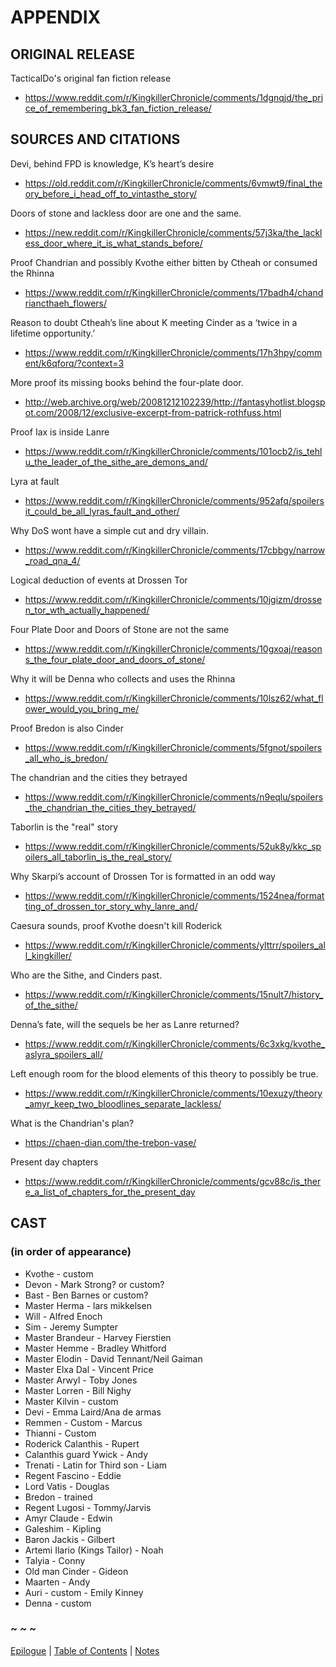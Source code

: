 # APPENDIX

## ORIGINAL RELEASE

TacticalDo's original fan fiction release  

* https://www.reddit.com/r/KingkillerChronicle/comments/1dgnqjd/the_price_of_remembering_bk3_fan_fiction_release/

## SOURCES AND CITATIONS

Devi, behind FPD is knowledge, K’s heart’s desire  

  * https://old.reddit.com/r/KingkillerChronicle/comments/6vmwt9/final_theory_before_i_head_off_to_vintasthe_story/

Doors of stone and lackless door are one and the same.  

  * https://new.reddit.com/r/KingkillerChronicle/comments/57j3ka/the_lackless_door_where_it_is_what_stands_before/

Proof Chandrian and possibly Kvothe either bitten by Ctheah or consumed the Rhinna  

  * https://www.reddit.com/r/KingkillerChronicle/comments/17badh4/chandriancthaeh_flowers/

Reason to doubt Ctheah’s line about K meeting Cinder as a ‘twice in a lifetime opportunity.’  

  * https://www.reddit.com/r/KingkillerChronicle/comments/17h3hpy/comment/k6qforq/?context=3

More proof its missing books behind the four-plate door.  

  * http://web.archive.org/web/20081212102239/http://fantasyhotlist.blogspot.com/2008/12/exclusive-excerpt-from-patrick-rothfuss.html

Proof Iax is inside Lanre  

  * https://www.reddit.com/r/KingkillerChronicle/comments/101ocb2/is_tehlu_the_leader_of_the_sithe_are_demons_and/

Lyra at fault  

  * https://www.reddit.com/r/KingkillerChronicle/comments/952afq/spoilersit_could_be_all_lyras_fault_and_other/

Why DoS wont have a simple cut and dry villain.  

  * https://www.reddit.com/r/KingkillerChronicle/comments/17cbbgy/narrow_road_qna_4/

Logical deduction of events at Drossen Tor  

  * https://www.reddit.com/r/KingkillerChronicle/comments/10jgizm/drossen_tor_wth_actually_happened/

Four Plate Door and Doors of Stone are not the same  

  * https://www.reddit.com/r/KingkillerChronicle/comments/10gxoaj/reasons_the_four_plate_door_and_doors_of_stone/

Why it will be Denna who collects and uses the Rhinna  

  * https://www.reddit.com/r/KingkillerChronicle/comments/10lsz62/what_flower_would_you_bring_me/

Proof Bredon is also Cinder  

  * https://www.reddit.com/r/KingkillerChronicle/comments/5fgnot/spoilers_all_who_is_bredon/

The chandrian and the cities they betrayed  

  * https://www.reddit.com/r/KingkillerChronicle/comments/n9eqlu/spoilers_the_chandrian_the_cities_they_betrayed/

Taborlin is the "real" story  

  * https://www.reddit.com/r/KingkillerChronicle/comments/52uk8y/kkc_spoilers_all_taborlin_is_the_real_story/

Why Skarpi’s account of Drossen Tor is formatted in an odd way  

  * https://www.reddit.com/r/KingkillerChronicle/comments/1524nea/formatting_of_drossen_tor_story_why_lanre_and/

Caesura sounds, proof Kvothe doesn't kill Roderick  

  * https://www.reddit.com/r/KingkillerChronicle/comments/ylttrr/spoilers_all_kingkiller/

Who are the Sithe, and Cinders past.  

  * https://www.reddit.com/r/KingkillerChronicle/comments/15nult7/history_of_the_sithe/

Denna’s fate, will the sequels be her as Lanre returned?  

  * https://www.reddit.com/r/KingkillerChronicle/comments/6c3xkg/kvothe_aslyra_spoilers_all/

Left enough room for the blood elements of this theory to possibly be true.  

  * https://www.reddit.com/r/KingkillerChronicle/comments/10exuzy/theory_amyr_keep_two_bloodlines_separate_lackless/

What is the Chandrian's plan?  

  * https://chaen-dian.com/the-trebon-vase/

Present day chapters  

  * https://www.reddit.com/r/KingkillerChronicle/comments/gcv88c/is_there_a_list_of_chapters_for_the_present_day


## CAST

### (in order of appearance)

- Kvothe - custom
- Devon - Mark Strong? or custom?
- Bast - Ben Barnes or custom?
- Master Herma - lars mikkelsen
- Will - Alfred Enoch
- Sim - Jeremy Sumpter
- Master Brandeur - Harvey Fierstien
- Master Hemme - Bradley Whitford
- Master Elodin - David Tennant/Neil Gaiman
- Master Elxa Dal - Vincent Price
- Master Arwyl - Toby Jones
- Master Lorren - Bill Nighy
- Master Kilvin - custom
- Devi - Emma Laird/Ana de armas
- Remmen - Custom - Marcus
- Thianni - Custom
- Roderick Calanthis - Rupert
- Calanthis guard Ywick - Andy
- Trenati - Latin for Third son - Liam
- Regent Fascino - Eddie
- Lord Vatis - Douglas
- Bredon - trained
- Regent Lugosi - Tommy/Jarvis
- Amyr Claude - Edwin
- Galeshim - Kipling
- Baron Jackis - Gilbert
- Artemi Ilario (Kings Tailor) - Noah
- Talyia - Conny
- Old man Cinder - Gideon
- Maarten - Andy
- Auri - custom - Emily Kinney
- Denna - custom

### ~ ~ ~

[Epilogue](Epilogue.md) | [Table of Contents](Table_of_Contents.md) | [Notes](Notes.md)
